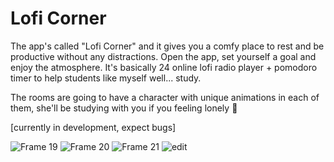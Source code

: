 # Lofi Corner

The app's called "Lofi Corner" and it gives you a comfy place to rest and be productive without any distractions. Open the app, set yourself a goal and enjoy the atmosphere. It's basically 24 online lofi radio player + pomodoro timer to help students like myself well... study.

The rooms are going to have a character with unique animations in each of them, she'll be studying with you if you feeling lonely 🙂

[currently in development, expect bugs]

![Frame 19](https://user-images.githubusercontent.com/74641081/192359203-70cecc1b-b088-4b55-af6e-1ee1c4f3f382.png)
![Frame 20](https://user-images.githubusercontent.com/74641081/192359214-c0197e1c-beb7-4649-8856-0a8e86409669.png)
![Frame 21](https://user-images.githubusercontent.com/74641081/192359217-c02a53bd-8001-49e1-a67b-e19543626fed.png)
![edit](https://github.com/FilipKarkowski/Lofi-Corner/assets/114432611/43b6e629-edf0-4360-8d47-201245e69b91)

